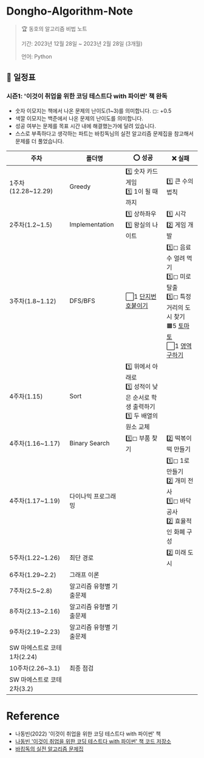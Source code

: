 # Dongho-Algorithm-Note

> 🏆 동호의 알고리즘 비법 노트
>
> 기간: 2023년 12월 28일 ~ 2023년 2월 28일 (3개월)
>
> 언어: Python

## 📅 일정표

### 시즌1: '이것이 취업을 위한 코딩 테스트다 with 파이썬' 책 완독

- 숫자 이모지는 책에서 나온 문제의 난이도(1~3)를 의미합니다. ◻: +0.5
- 색깔 이모지는 백준에서 나온 문제의 난이도를 의미합니다.
- 성공 여부는 문제를 목표 시간 내에 해결했는가에 달려 있습니다.
- 스스로 부족하다고 생각하는 파트는 바킹독님의 실전 알고리즘 문제집을 참고해서 문제를 더 풀었습니다.

| 주차               | 폴더명                 | ⭕ 성공                                                                  | ❌ 실패                                                                          |
| ------------------ | ---------------------- | ------------------------------------------------------------------------ | -------------------------------------------------------------------------------- |
| 1주차(12.28~12.29) | Greedy                 | 1️⃣ 숫자 카드 게임<br>1️⃣ 1이 될 때까지<br>            | 1️⃣ 큰 수의 법칙                                                                  |
| 2주차(1.2~1.5)     | Implementation | 1️⃣ 상하좌우<br>1️⃣ 왕실의 나이트 | 1️⃣ 시각<br>2️⃣ 게임 개발                                                          |
| 3주차(1.8~1.12)    | DFS/BFS                | ⬜1 [단지번호붙이기](https://www.acmicpc.net/problem/2667)                                                                  | 1️⃣◻ 음료수 얼려 먹기<br>1️⃣◻ 미로 탈출<br>1️⃣◻ 특정 거리의 도시 찾기<br>🟧5 [토마토](https://www.acmicpc.net/problem/7569)<br>⬜1 [영역 구하기](https://www.acmicpc.net/problem/2583) |
| 4주차(1.15) | Sort | 1️⃣ 위에서 아래로<br>1️⃣ 성적이 낮은 순서로 학생 출력하기<br>1️⃣ 두 배열의 원소 교체
| 4주차(1.16~1.17) | Binary Search | 1️⃣◻ 부품 찾기 | 2️⃣ 떡볶이 떡 만들기
| 4주차(1.17~1.19) | 다이나믹 프로그래밍 | | 1️⃣◻ 1로 만들기<br>2️⃣ 개미 전사<br>1️⃣◻ 바닥 공사<br>2️⃣ 효율적인 화폐 구성 |
| 5주차(1.22~1.26) | 최단 경로 | | 2️⃣ 미래 도시
| 6주차(1.29~2.2) | 그래프 이론 |
| 7주차(2.5~2.8) | 알고리즘 유형별 기출문제 |
| 8주차(2.13~2.16) | 알고리즘 유형별 기출문제 |
| 9주차(2.19~2.23) | 알고리즘 유형별 기출문제 |
| SW 마에스트로 코테 1차(2.24) | 
| 10주차(2.26~3.1) | 최종 점검 |
| SW 마에스트로 코테 2차(3.2) |

# Reference

- 나동빈(2022) '이것이 취업을 위한 코딩 테스트다 with 파이썬' 책
- [나동빈 '이것이 취업을 위한 코딩 테스트다 with 파이썬' 책 코드 저장소](https://github.com/ndb796/python-for-coding-test)
- [바킹독의 실전 알고리즘 문제집](https://github.com/encrypted-def/basic-algo-lecture/blob/master/workbook.md)
